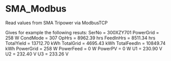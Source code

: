 # SMA_Modbus
Read values from SMA Tripower via ModbusTCP

Gives for example the following resuts:
SerNo =  300XZY701
PowerGrid = 258 W
CondMode =  307
OpHrs = 8962.39 hrs
FeedInHrs = 8511.34 hrs
TotalYield = 13712.70 kWh
TotalGrid = 4695.43 kWh
TotalFeedIn = 10849.74 kWh
PowerGrid = 258 W
PowerFeed = 0 W
PowerPV = 0 W
U1 = 230.90 V
U2 = 232.40 V
U3 = 233.26 V
